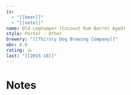 ```yaml
---
is:
  - "[[beer]]"
  - "[[note]]"
name: Old Leghumper (Coconut Rum Barrel Aged)
style: Porter - Other
brewery: "[[Thirsty Dog Brewing Company]]"
abv: 6.6
rating: 👍
last: "[[2015-10]]"
---
```

# Notes

